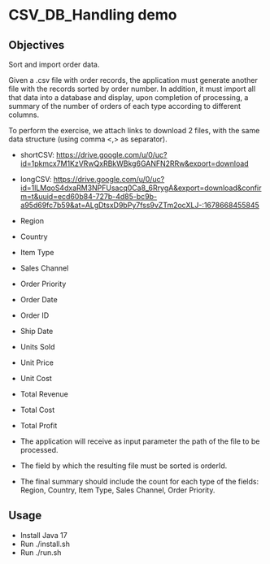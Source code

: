 # CSV_DB_Handling demo

## Objectives
Sort and import order data.

Given a .csv file with order records, the application must generate another file with the records sorted by order number. In addition, it must import all that data into a database and display, upon completion of processing, a summary of the number of orders of each type according to different columns.

To perform the exercise, we attach links to download 2 files, with the same data structure (using comma <,> as separator).
- shortCSV: https://drive.google.com/u/0/uc?id=1pkmcx7M1KzVRwQxRBkWBkg6GANFN2RRw&export=download
- longCSV: https://drive.google.com/u/0/uc?id=1lLMqoS4dxaRM3NPFUsacq0Ca8_6RrygA&export=download&confirm=t&uuid=ecd60b84-727b-4d85-bc9b-a95d69fc7b59&at=ALgDtsxD9bPy7fss9vZTm2ocXLJ-:1678668455845

- Region
- Country
- Item Type
- Sales Channel
- Order Priority
- Order Date
- Order ID
- Ship Date
- Units Sold
- Unit Price
- Unit Cost
- Total Revenue
- Total Cost
- Total Profit

- The application will receive as input parameter the path of the file to be processed.
- The field by which the resulting file must be sorted is orderId.
- The final summary should include the count for each type of the fields: Region, Country, Item Type, Sales Channel, Order Priority.

## Usage
- Install Java 17
- Run ./install.sh
- Run ./run.sh
